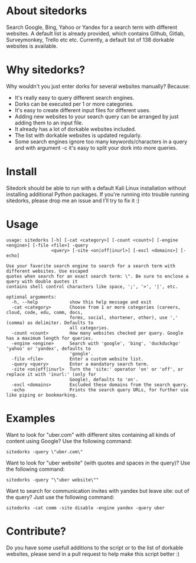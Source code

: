 # About sitedorks
Search Google, Bing, Yahoo or Yandex for a search term with different websites. A default list is already provided, which contains Github, Gitlab, Surveymonkey, Trello etc etc. Currently, a default list of 138 dorkable websites is available.

# Why sitedorks?
Why wouldn't you just enter dorks for several websites manually? Because:
* It's really easy to query different search engines.
* Dorks can be executed per 1 or more categories.
* It's easy to create different input files for different uses.
* Adding new websites to your search query can be arranged by just adding them to an input file.
* It already has a lot of dorkable websites included.
* The list with dorkable websites is updated regularly.
* Some search engines ignore too many keywords/characters in a query and with argument -c it's easy to split your dork into more queries.

# Install
Sitedork should be able to run with a default Kali Linux installation without installing additional Python packages. If you're running into trouble running sitedorks, please drop me an issue and I'll try to fix it :)

# Usage
```
usage: sitedorks [-h] [-cat <category>] [-count <count>] [-engine <engine>] [-file <file>] -query
                 <query> [-site <on|off|inurl>] [-excl <domains>] [-echo]

Use your favorite search engine to search for a search term with different websites. Use escaped
quotes when search for an exact search term: \". Be sure to enclose a query with double quotes it
contains shell control characters like space, ';', '>', '|', etc.

optional arguments:
  -h, --help            show this help message and exit
  -cat <category>       Choose from 1 or more categories (careers, cloud, code, edu, comm, docs,
                        forms, social, shortener, other), use ',' (comma) as delimiter. Defaults to
                        all categories.
  -count <count>        How many websites checked per query. Google has a maximum length for queries.
  -engine <engine>      Search with 'google', 'bing', 'duckduckgo' 'yahoo' or 'yandex', defaults to
                        'google'.
  -file <file>          Enter a custom website list.
  -query <query>        Enter a mandatory search term.
  -site <on|off|inurl>  Turn the 'site:' operator 'on' or 'off', or replace it with 'inurl:' (only for
                        Google), defaults to 'on'.
  -excl <domains>       Excluded these domains from the search query.
  -echo                 Prints the search query URLs, for further use like piping or bookmarking.
```
# Examples
Want to look for "uber.com" with different sites containing all kinds of content using Google? Use the following command:
```
sitedorks -query \"uber.com\"
```
Want to look for "uber website" (with quotes and spaces in the query)? Use the following command:
```
sitedorks -query "\"uber website\""
```
Want to search for communication invites with yandex but leave site: out of the query? Just use the following command:
```
sitedorks -cat comm -site disable -engine yandex -query uber
```
# Contribute?
Do you have some usefull additions to the script or to the list of dorkable websites, please send in a pull request to help make this script better :)
